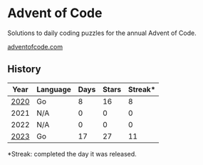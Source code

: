 # Advent of Code

Solutions to daily coding puzzles for the annual Advent of Code.

[adventofcode.com](https://adventofcode.com/)

## History

| Year          | Language | Days | Stars | Streak* |
|---------------|----------|------|-------|---------|
| [2020](/2020) | Go       | 8    | 16    | 8       |
| 2021          | N/A      | 0    | 0     | 0       |
| 2022          | N/A      | 0    | 0     | 0       |
| [2023](/2023) | Go       | 17   | 27    | 11      |

*Streak: completed the day it was released.